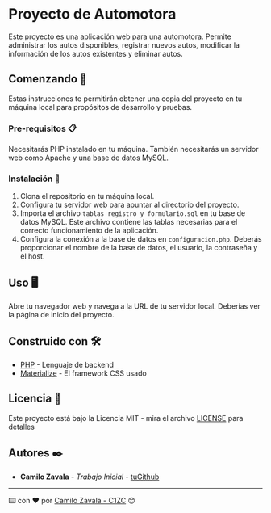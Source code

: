 # Proyecto de Automotora

Este proyecto es una aplicación web para una automotora. Permite administrar los autos disponibles, registrar nuevos autos, modificar la información de los autos existentes y eliminar autos.

## Comenzando 🚀

Estas instrucciones te permitirán obtener una copia del proyecto en tu máquina local para propósitos de desarrollo y pruebas.

### Pre-requisitos 📋

Necesitarás PHP instalado en tu máquina. También necesitarás un servidor web como Apache y una base de datos MySQL.

### Instalación 🔧

1. Clona el repositorio en tu máquina local.
2. Configura tu servidor web para apuntar al directorio del proyecto.
3. Importa el archivo `tablas registro y formulario.sql` en tu base de datos MySQL. Este archivo contiene las tablas necesarias para el correcto funcionamiento de la aplicación.
4. Configura la conexión a la base de datos en `configuracion.php`. Deberás proporcionar el nombre de la base de datos, el usuario, la contraseña y el host.

## Uso 🖥️

Abre tu navegador web y navega a la URL de tu servidor local. Deberías ver la página de inicio del proyecto.

## Construido con 🛠️

* [PHP](https://www.php.net/) - Lenguaje de backend
* [Materialize](http://materializecss.com) - El framework CSS usado

## Licencia 📄

Este proyecto está bajo la Licencia MIT - mira el archivo [LICENSE](LICENSE) para detalles

## Autores ✒️

* **Camilo Zavala** - *Trabajo Inicial* - [tuGithub](https://github.com/C1ZC)

---
⌨️ con ❤️ por [Camilo Zavala - C1ZC](https://github.com/C1ZC) 😊